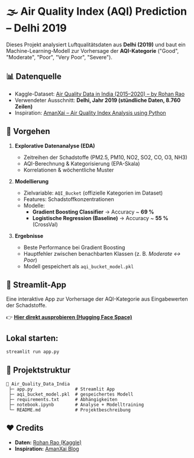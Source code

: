# 🌫️ Air Quality Index (AQI) Prediction – Delhi 2019

Dieses Projekt analysiert Luftqualitätsdaten aus **Delhi (2019)** und baut ein Machine-Learning-Modell zur Vorhersage der **AQI-Kategorie** ("Good", "Moderate", "Poor", "Very Poor", "Severe").

## 📊 Datenquelle
- Kaggle-Dataset: [Air Quality Data in India (2015–2020) – by Rohan Rao](https://www.kaggle.com/datasets/rohanrao/air-quality-data-in-india)  
- Verwendeter Ausschnitt: **Delhi, Jahr 2019 (stündliche Daten, 8.760 Zeilen)**  
- Inspiration: [AmanXai – Air Quality Index Analysis using Python](https://amanxai.com/2023/09/18/air-quality-index-analysis-using-python/)

## 🧪 Vorgehen
1. **Explorative Datenanalyse (EDA)**  
   - Zeitreihen der Schadstoffe (PM2.5, PM10, NO2, SO2, CO, O3, NH3)  
   - AQI-Berechnung & Kategorisierung (EPA-Skala)  
   - Korrelationen & wöchentliche Muster  

2. **Modellierung**  
   - Zielvariable: `AQI_Bucket` (offizielle Kategorien im Dataset)  
   - Features: Schadstoffkonzentrationen  
   - Modelle:  
     - **Gradient Boosting Classifier** → Accuracy ~ **69 %**  
     - **Logistische Regression (Baseline)** → Accuracy ~ **55 %** (CrossVal)  

3. **Ergebnisse**  
   - Beste Performance bei Gradient Boosting  
   - Hauptfehler zwischen benachbarten Klassen (z. B. *Moderate ↔ Poor*)  
   - Modell gespeichert als `aqi_bucket_model.pkl`

## 🚀 Streamlit-App
Eine interaktive App zur Vorhersage der AQI-Kategorie aus Eingabewerten der Schadstoffe.  

👉 **[Hier direkt ausprobieren (Hugging Face Space)](https://huggingface.co/spaces/emr7y/Air_Quality_Data_India)**  

## Lokal starten:
```bash
streamlit run app.py
```

## 📂 Projektstruktur
```
📂 Air_Quality_Data_India
 ├─ app.py                # Streamlit App
 ├─ aqi_bucket_model.pkl  # gespeichertes Modell
 ├─ requirements.txt      # Abhängigkeiten
 ├─ notebook.ipynb        # Analyse + Modelltraining
 └─ README.md             # Projektbeschreibung
```

## ❤️ Credits
- **Daten:** [Rohan Rao (Kaggle)](https://www.kaggle.com/datasets/rohanrao/air-quality-data-in-india)  
- **Inspiration:** [AmanXai Blog](https://amanxai.com/2023/09/18/air-quality-index-analysis-using-python/)  
